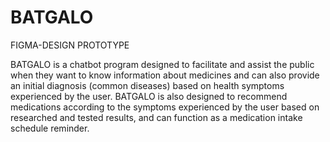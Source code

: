 # BATGALO
FIGMA-DESIGN PROTOTYPE

BATGALO is a chatbot program designed to facilitate and assist the public when they want to know information about medicines and can also provide an initial diagnosis (common diseases) based on health symptoms experienced by the user. BATGALO is also designed to recommend medications according to the symptoms experienced by the user based on researched and tested results, and can function as a medication intake schedule reminder.





